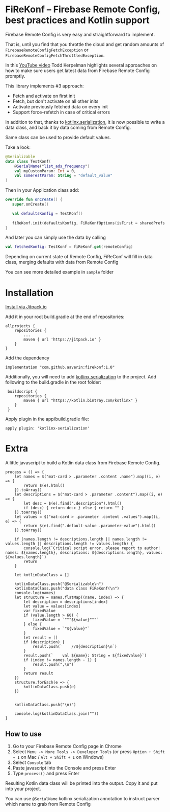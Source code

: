 # FiReKonf – Firebase Remote Config, best practices and Kotlin support

Firebase Remote Config is very easy and straightforward to implement. 

That is, until you find that you throttle the cloud and get random amounts of `FirebaseRemoteConfigFetchException` or `FirebaseRemoteConfigFetchThrottledException`.

In this [YouTube video](https://www.youtube.com/watch?v=6TWJ_rR7K6g) Todd Kerpelman highlights several approaches
on how to make sure users get latest data from Firebase Remote Config promptly.

This library implements #3 approach:
- Fetch and activate on first init
- Fetch, but don't activate on all other inits
- Activate previously fetched data on every init
- Support force-refetch in case of critical errors

In addition to that, thanks to [kotlinx.serialization](https://github.com/Kotlin/kotlinx.serialization), 
it is now possible to write a data class, and back it by data coming from Remote Config.

Same class can be used to provide default values.

Take a look:
 ```kotlin
 @Serializable
 data class TestKonf(
     @SerialName("list_ads_frequency")
     val myCustomParam: Int = 0,
     val someTestParam: String = "default_value"
 ) 
 ```
 
 Then in your Application class add:
 ```kotlin
override fun onCreate() {
    super.onCreate()

    val defaultsKonfig = TestKonf()
    
    fiReKonf.init(defaultsKonfig, FiReKonfOptions(isFirst = sharedPrefs.isFirst /*, forceUpdatePending = true*/))
}
```

And later you can simply use the data by calling

```kotlin
val fetchedKonfig: TestKonf = fiReKonf.get(remoteConfig)
```

Depending on current state of Remote Config, FiReConf will fill in data class, merging defaults with data from Remote Config

You can see more detailed example in `sample` folder

# Installation

[Install via Jitpack.io](https://jitpack.io/#AAverin/FiReKonf)

Add it in your root build.gradle at the end of repositories:
```
allprojects {
    repositories {
        ...
        maven { url 'https://jitpack.io' }
    }
}
```
Add the dependency
```
implementation "com.github.aaverin:firekonf:1.0"
```

Additionally, you will need to add [kotlinx.serialization](https://github.com/Kotlin/kotlinx.serialization) to the project.
Add following to the build.gradle in the root folder:
```
 buildscript {
    repositories {
        maven { url "https://kotlin.bintray.com/kotlinx" }
    }
 }
 ```

Apply plugin in the app/build.gradle file:
```
apply plugin: 'kotlinx-serialization'
```

# Extra

A little javascript to build a Kotlin data class from Firebase Remote Config.

```
process = () => {
    let names = $("mat-card > .parameter .content .name").map((i, e) => {
        return $(e).html()
    }).toArray()
    let descriptions = $("mat-card > .parameter .content").map((i, e) => {
        let desc = $(e).find(".description").html()
        if (desc) { return desc } else { return "" }
    }).toArray()
    let values = $("mat-card > .parameter .content .values").map((i, e) => {
        return $(e).find(".default-value .parameter-value").html()
    }).toArray()

    if (names.length != descriptions.length || names.length != values.length || descriptions.length != values.length) {
        console.log(`Critical script error, please report to author! names: ${names.length}, descriptions: ${descriptions.length}, values: ${values.length}`)
        return
    }

    let kotlinDataClass = []

    kotlinDataClass.push("@Serializable\n")
    kotlinDataClass.push("data class FiReKonf(\n")
    console.log(names)
    let structure = names.flatMap((name, index) => {
        let description = descriptions[index]
        let value = values[index]
        var fixedValue
        if (value.length > 60) {
            fixedValue = `"""${value}"""`
        } else {
            fixedValue = `"${value}"`
        }
        let result = []
        if (description) {
            result.push(`    //${description}\n`)
        }
        result.push(`    val ${name}: String = ${fixedValue}`)
        if (index != names.length - 1) {
            result.push(",\n")
        }
        return result
    })
    structure.forEach(e => {
        kotlinDataClass.push(e)
    })


    kotlinDataClass.push("\n)")

    console.log(kotlinDataClass.join(""))
}
```

## How to use

1. Go to your Firebase Remote Config page in Chrome
2. Select `Menu -> More Tools -> Developer Tools` (or press `Option + Shift + I` on Mac / `Alt + Shift + I` on Windows)
3. Select `Console` tab
4. Paste javascript into the Console and press Enter
5. Type `process()` and press Enter

Resulting Kotlin data class will be printed into the output.
Copy it and put into your project.

You can use `@SerialName` kotlinx.serialization annotation to instruct parser which name to grab from Remote Config
